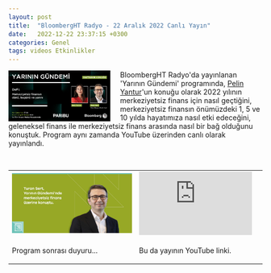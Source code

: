 ```yaml
---
layout: post
title:  "BloombergHT Radyo - 22 Aralık 2022 Canlı Yayın"
date:   2022-12-22 23:37:15 +0300
categories: Genel
tags: videos Etkinlikler
---
```


<img align="left" src="/assets/yarinin-gundemi-poster_v3_800.jpg" style="width:40%; padding-right:20px"> BloombergHT Radyo'da yayınlanan 'Yarının Gündemi' programında, [Pelin Yantur](https://twitter.com/pelinyantur)'un konuğu olarak 2022 yılının merkeziyetsiz finans için nasıl geçtiğini, merkeziyetsiz finansın önümüzdeki 1, 5 ve 10 yılda hayatımıza nasıl etki edeceğini, geleneksel finans ile merkeziyetsiz finans arasında nasıl bir bağ olduğunu konuştuk. Program aynı zamanda YouTube üzerinden canlı olarak yayınlandı. 


&nbsp;

<table><tr><td style="width:50%">
<img src="/assets/Turan-Sert-Yarinin-Gundemi-Blog_800.jpg">
</td>
<td style="width:50%">
<iframe width="224" height="126" src="https://www.youtube.com/embed/9iFEkgIPATs" frameborder="0" allowfullscreen></iframe></td></tr>
<tr><td style="width:50%; vertical-align:top">
<p>
Program sonrası duyuru...  
</p></td>
<td style="width:50%; vertical-align:top">
<p>Bu da yayının YouTube linki.</p>
</td></tr> 
</table>
